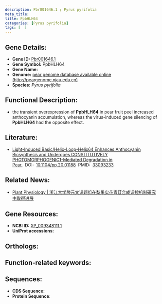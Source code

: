 ```yaml
---
description: Pbr001646.1 ; Pyrus pyrifolia
meta_title:
title: PpbHLH64
categories: [Pyrus pyrifolia]
tags: [  ]
---
```


## Gene Details:
- **Gene ID:**	[Pbr001646.1]()
- **Gene Symbol:** PpbHLH64
- **Gene Name:** 
- **Genome:** [pear genome database available online (http://peargenome.njau.edu.cn)]()
- **Species:** *Pyrus pyrifolia*

## Functional Description:
   - the transient overexpression of **PpbHLH64** in pear fruit peel increased anthocyanin accumulation, whereas the virus-induced gene silencing of **PpbHLH64** had the opposite effect.

## Literature:
   - [Light-Induced Basic/Helix-Loop-Helix64 Enhances Anthocyanin Biosynthesis and Undergoes CONSTITUTIVELY PHOTOMORPHOGENIC1-Mediated Degradation in Pear.]( https://academic.oup.com/plphys/article/184/4/1684/6118967?login=true#237610720)&nbsp;&nbsp;DOI:&nbsp;&nbsp;[10.1104/pp.20.01188](https://academic.oup.com/plphys/article/184/4/1684/6118967?login=true#237610720)&nbsp;&nbsp;PMID:&nbsp;&nbsp;[33093233](https://pubmed.ncbi.nlm.nih.gov/33093233/)

## Related News:
   - [Plant Physiology | 浙江大学滕元文课题组在梨果实花青苷合成调控机制研究中取得进展](https://mp.weixin.qq.com/s?__biz=Mzg3MDEwNDEyMg==&mid=2247499147&idx=6&sn=4c1abc6a79dd81de726ab4790e904126&chksm=ce9050def9e7d9c86a088334e8caf83d29c0d589333949b90d0fa38976bc6a2decfb82078d90&scene=27#wechat_redirect)

## Gene Resources:
- **NCBI ID:** [XP_009348111.1](https://www.ncbi.nlm.nih.gov/gene/?term=XP_009348111.1)
- **UniProt accessions:** [](https://www.uniprot.org/uniprotkb//entry)

## Orthologs:


## Function-related keywords:


## Sequences:
- **CDS Sequence:**
- **Protein Sequence:**
